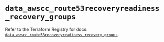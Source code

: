 # `data_awscc_route53recoveryreadiness_recovery_groups`

Refer to the Terraform Registry for docs: [`data_awscc_route53recoveryreadiness_recovery_groups`](https://registry.terraform.io/providers/hashicorp/awscc/0.70.0/docs/data-sources/route53recoveryreadiness_recovery_groups).
